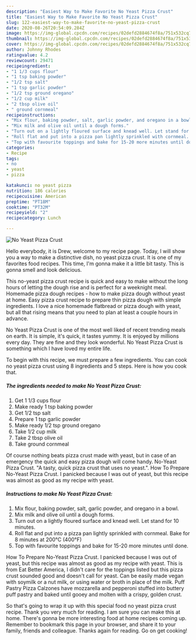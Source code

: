 ```yaml
---
description: "Easiest Way to Make Favorite No Yeast Pizza Crust"
title: "Easiest Way to Make Favorite No Yeast Pizza Crust"
slug: 122-easiest-way-to-make-favorite-no-yeast-pizza-crust
date: 2020-08-26T20:54:09.284Z
image: https://img-global.cpcdn.com/recipes/02defd2884674f8a/751x532cq70/no-yeast-pizza-crust-recipe-main-photo.jpg
thumbnail: https://img-global.cpcdn.com/recipes/02defd2884674f8a/751x532cq70/no-yeast-pizza-crust-recipe-main-photo.jpg
cover: https://img-global.cpcdn.com/recipes/02defd2884674f8a/751x532cq70/no-yeast-pizza-crust-recipe-main-photo.jpg
author: Johnny Rhodes
ratingvalue: 4.2
reviewcount: 29471
recipeingredient:
- "1 1/3 cups flour"
- "1 tsp baking powder"
- "1/2 tsp salt"
- "1 tsp garlic powder"
- "1/2 tsp ground oregano"
- "1/2 cup milk"
- "2 tbsp olive oil"
- " ground cornmeal"
recipeinstructions:
- "Mix flour, baking powder, salt, garlic powder, and oregano in a bowl."
- "Mix milk and olive oil until a dough forms."
- "Turn out on a lightly floured surface and knead well. Let stand for 10 minutes."
- "Roll flat and put into a pizza pan lightly sprinkled with cornmeal. Bake for 8 minutes at 200°C (400°F)"
- "Top with favourite toppings and bake for 15-20 more minutes until done."
categories:
- Recipe
tags:
- no
- yeast
- pizza

katakunci: no yeast pizza 
nutrition: 186 calories
recipecuisine: American
preptime: "PT18M"
cooktime: "PT32M"
recipeyield: "2"
recipecategory: Lunch

---
```



![No Yeast Pizza Crust](https://img-global.cpcdn.com/recipes/02defd2884674f8a/751x532cq70/no-yeast-pizza-crust-recipe-main-photo.jpg)

Hello everybody, it is Drew, welcome to my recipe page. Today, I will show you a way to make a distinctive dish, no yeast pizza crust. It is one of my favorites food recipes. This time, I'm gonna make it a little bit tasty. This is gonna smell and look delicious.

This no-yeast pizza crust recipe is quick and easy to make without the long hours of letting the dough rise and is perfect for a weeknight meal. Homemade pizza dough recipes - how to make pizza dough without yeast at home. Easy pizza crust recipe to prepare thin pizza dough with simple ingredients. I love a nice homemade flatbread or pizza dough with yeast, but all that rising means that you need to plan at least a couple hours in advance.

No Yeast Pizza Crust is one of the most well liked of recent trending meals on earth. It is simple, it's quick, it tastes yummy. It is enjoyed by millions every day. They are fine and they look wonderful. No Yeast Pizza Crust is something which I have loved my entire life.


To begin with this recipe, we must prepare a few ingredients. You can cook no yeast pizza crust using 8 ingredients and 5 steps. Here is how you cook that.

<!--inarticleads1-->

##### The ingredients needed to make No Yeast Pizza Crust:

1. Get 1 1/3 cups flour
1. Make ready 1 tsp baking powder
1. Get 1/2 tsp salt
1. Prepare 1 tsp garlic powder
1. Make ready 1/2 tsp ground oregano
1. Take 1/2 cup milk
1. Take 2 tbsp olive oil
1. Take  ground cornmeal


Of course nothing beats pizza crust made with yeast, but in case of an emergency the quick and easy pizza dough will come handy. No-Yeast Pizza Crust. &#34;A tasty, quick pizza crust that uses no yeast.&#34;. How To Prepare No-Yeast Pizza Crust. I panicked because I was out of yeast, but this recipe was almost as good as my recipe with yeast. 

<!--inarticleads2-->

##### Instructions to make No Yeast Pizza Crust:

1. Mix flour, baking powder, salt, garlic powder, and oregano in a bowl.
1. Mix milk and olive oil until a dough forms.
1. Turn out on a lightly floured surface and knead well. Let stand for 10 minutes.
1. Roll flat and put into a pizza pan lightly sprinkled with cornmeal. Bake for 8 minutes at 200°C (400°F)
1. Top with favourite toppings and bake for 15-20 more minutes until done.


How To Prepare No-Yeast Pizza Crust. I panicked because I was out of yeast, but this recipe was almost as good as my recipe with yeast. This is from Eat Better America, I didn&#39;t care for the toppings listed but this pizza crust sounded good and doesn&#39;t call for yeast. Can be easily made vegan with soymilk or a nut milk, or using water or broth in place of the milk. Puff Pastry Pizza Calzones have mozzarella and pepperoni stuffed into buttery puff pastry and baked until gooey and molten with a crispy, golden crust. 

So that's going to wrap it up with this special food no yeast pizza crust recipe. Thank you very much for reading. I am sure you can make this at home. There's gonna be more interesting food at home recipes coming up. Remember to bookmark this page in your browser, and share it to your family, friends and colleague. Thanks again for reading. Go on get cooking!
